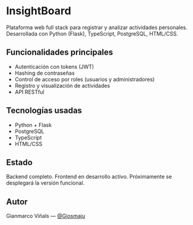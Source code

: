 # InsightBoard

Plataforma web full stack para registrar y analizar actividades personales.  
Desarrollada con Python (Flask), TypeScript, PostgreSQL, HTML/CSS.

## Funcionalidades principales
- Autenticación con tokens (JWT)
- Hashing de contraseñas
- Control de acceso por roles (usuarios y administradores)
- Registro y visualización de actividades
- API RESTful

## Tecnologías usadas
- Python + Flask
- PostgreSQL
- TypeScript
- HTML/CSS

## Estado
Backend completo. Frontend en desarrollo activo. Próximamente se desplegará la versión funcional.

## Autor
Gianmarco Viñals — [@Giosmaju](https://github.com/Giosmaju)
